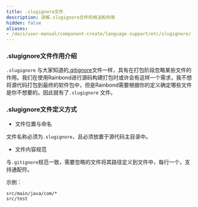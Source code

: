 ```yaml
---
title: .slugignore文件
description: 讲解.slugignore文件的用法和作用
hidden: false
aliases: 
- /docs/user-manual/component-create/language-support/etc/slugignore/
---
```


### .slugignore文件作用介绍

`.slugignore` 与大家知道的[.gitignore](https://git-scm.com/docs/gitignore)文件一样，具有在打包阶段忽略某些文件的作用。我们在使用Rainbond进行源码构建打包时或许会有这样一个需求，我不想将源代码打包到最终的软件包中，但是Rainbond需要根据你的定义确定哪些文件是你不想要的。因此就有了`.slugignore` 文件。

### .slugignore文件定义方式

* 文件位置与命名

文件名称必须为`.slugignore`，且必须放置于源代码主目录中。

* 文件内容规范

与`.gitignore`规范一致，需要忽略的文件将其路径定义到文件中，每行一个，支持通配符。

示例：

```
src/main/java/com/*
src/test
```


